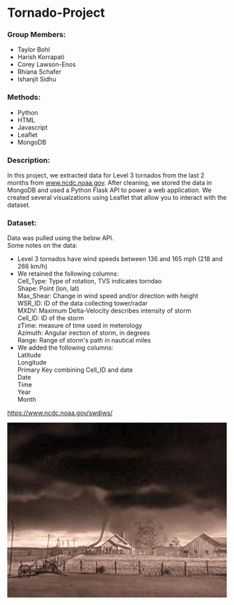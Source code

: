 # Tornado-Project

### Group Members:

- Taylor Bohl
- Harish Korrapati
- Corey Lawson-Enos
- Rhiana Schafer
- Ishanjit Sidhu

### Methods:
* Python
* HTML
* Javascript
* Leaflet
* MongoDB

### Description:
In this project, we extracted data for Level 3 tornados from the last 2 months from www.ncdc.noaa.gov. After cleaning, we stored the data in MongoDB and used a Python Flask API to power a web application. We created several visualzations using Leaflet that allow you to interact with the dataset.

### Dataset:

Data was pulled using the below API.   
Some notes on the data:  
- Level 3 tornados have wind speeds between 136 and 165 mph (218 and 266 km/h)
- We retained the following columns:    
            Cell_Type: Type of rotation, TVS indicates torndao  
            Shape: Point (lon, lat)  
            Max_Shear: Change in wind speed and/or direction with height  
            WSR_ID: ID of the data collecting tower/radar  
            MXDV: Maximum Delta-Velocity describes intensity of storm  
            Cell_ID: ID of the storm  
            zTime: measure of time used in meterology  
            Azimuth: Angular irection of storm, in degrees  
            Range: Range of storm's path in nautical miles  
- We added the following columns:  
            Latitude  
            Longitude  
            Primary Key combining Cell_ID and date  
            Date  
            Time  
            Year  
            Month  

https://www.ncdc.noaa.gov/swdiws/


![kansas](imgs/kansas.jpg)